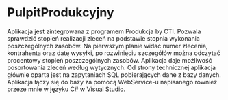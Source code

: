 # PulpitProdukcyjny
Aplikacja jest zintegrowana z programem Produkcja by CTI. Pozwala sprawdzić stopień realizacji zleceń na podstawie stopnia wykonania poszczególnych zasobów. Na pierwszym planie widać numer zlecenia, kontrahenta oraz datę wysyłki, po rozwinięciu szczegółów można odczytać procentowy stopień poszczególnych zasobów. Aplikacja daje możliwość posortowania zleceń według wytycznych. Od strony technicznej aplikacja głównie oparta jest na zapytaniach SQL pobierających dane z bazy danych. Aplikacja łączy się do bazy za pomocą WebService-u napisanego również przeze mnie w języku C# w Visual Studio.
